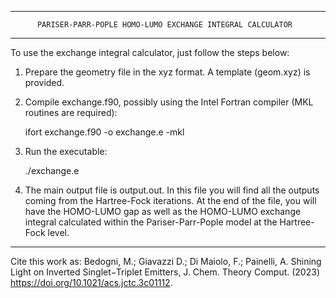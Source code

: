 *******************************************************************************
          PARISER-PARR-POPLE HOMO-LUMO EXCHANGE INTEGRAL CALCULATOR 
*******************************************************************************

To use the exchange integral calculator, just follow the steps below:

1. Prepare the geometry file in the xyz format. A template (geom.xyz) is provided.

2. Compile exchange.f90, possibly using the Intel Fortran compiler (MKL routines are required):

      ifort exchange.f90 -o exchange.e -mkl

3. Run the executable:

      ./exchange.e

4. The main output file is output.out. In this file you will find all the outputs coming from
the Hartree-Fock iterations. At the end of the file, you will have the HOMO-LUMO gap as well as
the HOMO-LUMO exchange integral calculated within the Pariser-Parr-Pople model at the Hartree-Fock level.

**********************************

Cite this work as:
 Bedogni, M.; Giavazzi D.; Di Maiolo, F.; Painelli, A. Shining Light on Inverted
  Singlet−Triplet Emitters, J. Chem. Theory Comput. (2023) https://doi.org/10.1021/acs.jctc.3c01112.
 
